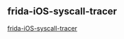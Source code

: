 ## frida-iOS-syscall-tracer

[frida-iOS-syscall-tracer](https://github.com/ox1111/frida-iOS-syscall-tracer.git)
